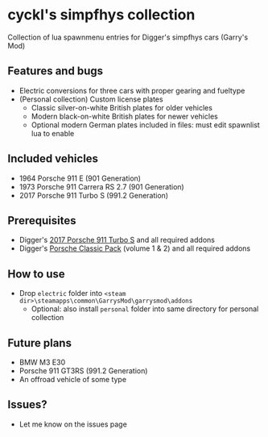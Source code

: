 # cyckl's simpfhys collection
Collection of lua spawnmenu entries for Digger's simpfhys cars (Garry's Mod)

## Features and bugs
* Electric conversions for three cars with proper gearing and fueltype
* (Personal collection) Custom license plates
  * Classic silver-on-white British plates for older vehicles
  * Modern black-on-white British plates for newer vehicles
  * Optional modern German plates included in files: must edit spawnlist lua to enable

## Included vehicles
* 1964 Porsche 911 E (901 Generation)
* 1973 Porsche 911 Carrera RS 2.7 (901 Generation)
* 2017 Porsche 911 Turbo S (991.2 Generation)

## Prerequisites 
* Digger's [2017 Porsche 911 Turbo S](https://steamcommunity.com/sharedfiles/filedetails/?id=870276599) and all required addons
* Digger's [Porsche Classic Pack](https://steamcommunity.com/sharedfiles/filedetails/?id=1127283447) (volume 1 & 2) and all required addons

## How to use
* Drop `electric` folder into `<steam dir>\steamapps\common\GarrysMod\garrysmod\addons`
  * Optional: also install `personal` folder into same directory for personal collection

## Future plans
* BMW M3 E30
* Porsche 911 GT3RS (991.2 Generation)
* An offroad vehicle of some type

## Issues?
* Let me know on the issues page

